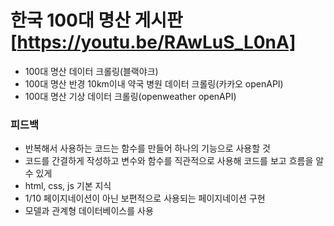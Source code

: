 # 한국 100대 명산 게시판 [https://youtu.be/RAwLuS_L0nA]
 
- 100대 명산 데이터 크롤링(블랙야크)
- 100대 명산 반경 10km이내 약국 병원 데이터 크롤링(카카오 openAPI)
- 100대 명산 기상 데이터 크롤링(openweather openAPI)

### 피드백
- 반복해서 사용하는 코드는 함수를 만들어 하나의 기능으로 사용할 것
- 코드를 간결하게 작성하고 변수와 함수를 직관적으로 사용해 코드를 보고 흐름을 알 수 있게
- html, css, js 기본 지식 
- 1/10 페이지네이션이 아닌 보편적으로 사용되는 페이지네이션 구현
- 모델과 관계형 데이터베이스를 사용 

